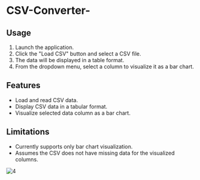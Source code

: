 # CSV-Converter-


## Usage

1. Launch the application.
2. Click the "Load CSV" button and select a CSV file.
3. The data will be displayed in a table format.
4. From the dropdown menu, select a column to visualize it as a bar chart.

## Features

- Load and read CSV data.
- Display CSV data in a tabular format.
- Visualize selected data column as a bar chart.

## Limitations

- Currently supports only bar chart visualization.
- Assumes the CSV does not have missing data for the visualized columns.





![4](https://github.com/kaashdesai123/CSV-Converter-/assets/138083663/0d3a785f-57f8-4d24-8d68-c0c87262c1e2)

